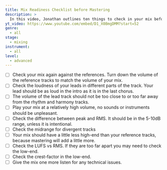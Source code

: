 ```yaml
---
title: Mix Readiness Checklist before Mastering
description: >
  In this video, Jonathan outlines ten things to check in your mix before sending it out for mastering.
yt_video: https://www.youtube.com/embed/D1_X0BmgDMM?start=52
genre:
  - all
stage:
  - mixing
instrument:
  - all
level:
  - advanced
---
```

- [ ] Check your mix again against the references. Turn down the volume of the reference tracks to match the volume of your mix.
- [ ] Check the loudness of your leads in different parts of the track. Your lead should be as loud in the intro as it is in the last chorus.
- [ ] The volume of the lead track should not be too close to or too far away from the rhythm and harmony tracks.
- [ ] Play your mix at a relatively high volume, no sounds or instruments should be unpleasant.
- [ ] Check the difference between peak and RMS. It should be in the 5-10dB range, unless it is intentional.
- [ ] Check the midrange for divergent tracks
- [ ] Your mix should have a little less high-end than your reference tracks, because mastering will add a little more.
- [ ] Check the LUFS vs RMS. If they are too far apart you may need to check the low-end.
- [ ] Check the crest-factor in the low-end.
- [ ] Give the mix one more listen for any technical issues.
